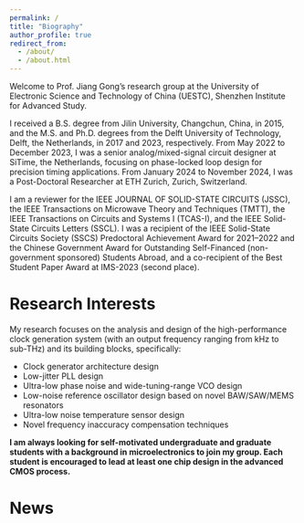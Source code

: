 ```yaml
---
permalink: /
title: "Biography"
author_profile: true
redirect_from: 
  - /about/
  - /about.html
---
```


Welcome to Prof. Jiang Gong’s research group at the University of Electronic Science and Technology of China (UESTC), Shenzhen Institute for Advanced Study.

I received a B.S. degree from Jilin University, Changchun, China, in 2015, and the M.S. and Ph.D. degrees from the Delft University of Technology, Delft, the Netherlands, in 2017 and 2023, respectively. From May 2022 to December 2023, I was a senior analog/mixed-signal circuit designer at SiTime, the Netherlands, focusing on phase-locked loop design for precision timing applications. From January 2024 to November 2024, I was a Post-Doctoral Researcher at ETH Zurich, Zurich, Switzerland.

I am a reviewer for the IEEE JOURNAL OF SOLID-STATE CIRCUITS (JSSC), the IEEE Transactions on Microwave Theory and Techniques (TMTT), the IEEE Transactions on Circuits and Systems I (TCAS-I), and the IEEE Solid-State Circuits Letters (SSCL). I was a recipient of the IEEE Solid-State Circuits Society (SSCS) Predoctoral Achievement Award for 2021–2022 and the Chinese Government Award for Outstanding Self-Financed (non-government sponsored) Students Abroad, and a co-recipient of the Best Student Paper Award at IMS-2023 (second place).

Research Interests
======
My research focuses on the analysis and design of the high-performance clock generation system (with an output frequency ranging from kHz to sub-THz) and its building blocks, specifically: 
* Clock generator architecture design
* Low-jitter PLL design 
* Ultra-low phase noise and wide-tuning-range VCO design 
* Low-noise reference oscillator design based on novel BAW/SAW/MEMS resonators 
* Ultra-low noise temperature sensor design
* Novel frequency inaccuracy compensation techniques 

**I am always looking for self-motivated undergraduate and graduate students with a background in microelectronics to join my group. Each student is encouraged to lead at least one chip design in the advanced CMOS process.**

News 
======

